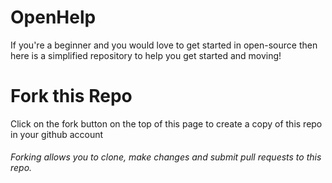 # OpenHelp
If you're a beginner and you would love to get started in open-source then here is a simplified repository to help you get started and moving!

# Fork this Repo
Click on the fork button on the top of this page to create a copy of this repo in your github account
 &nbsp;<h6> Forking allows you to clone, make changes and submit pull requests to this repo.</h6>
